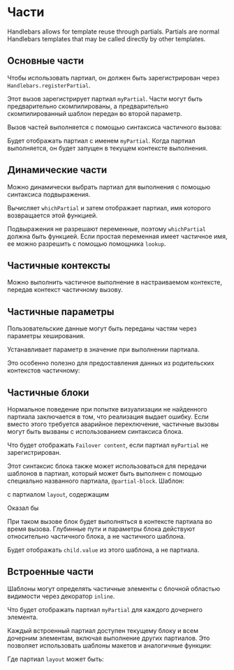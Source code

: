 # Части

Handlebars allows for template reuse through partials. Partials are normal Handlebars templates that may be called directly by other templates.

## Основные части

Чтобы использовать партиал, он должен быть зарегистрирован через `Handlebars.registerPartial`.

<ExamplePart examplePage="/examples/partials/basic.md" show="preparationScript"/>

Этот вызов зарегистрирует партиал `myPartial`. Части могут быть предварительно скомпилированы, а предварительно скомпилированный шаблон передан во второй параметр.

Вызов частей выполняется с помощью синтаксиса частичного вызова:

<ExamplePart examplePage="/examples/partials/basic.md" show="template"/>

Будет отображать партиал с именем `myPartial`. Когда партиал выполняется, он будет запущен в текущем контексте выполнения.

## Динамические части

Можно динамически выбрать партиал для выполнения с помощью синтаксиса подвыражения.

<ExamplePart examplePage="/examples/partials/dynamic.md" show="template"/>

Вычисляет `whichPartial` и затем отображает партиал, имя которого возвращается этой функцией.

Подвыражения не разрешают переменные, поэтому `whichPartial` должна быть функцией. Если простая переменная имеет частичное имя, ее можно разрешить с помощью помощника `lookup`.

<ExamplePart examplePage="/examples/partials/variable.md" show="template"/>

## Частичные контексты

Можно выполнить частичное выполнение в настраиваемом контексте, передав контекст частичному вызову.

<ExamplePart examplePage="/examples/partials/other-context.md" show="template"/>

## Частичные параметры

Пользовательские данные могут быть переданы частям через параметры хеширования.

<ExamplePart examplePage="/examples/partials/parameters.md" show="template"/>

Устанавливает параметр в значение при выполнении партиала.

Это особенно полезно для предоставления данных из родительских контекстов частичному:

<ExamplePart examplePage="/examples/partials/parent-context.md" show="template"/>

## Частичные блоки

Нормальное поведение при попытке визуализации не найденного партиала заключается в том, что реализация выдает ошибку.
Если вместо этого требуется аварийное переключение, частичные вызовы могут быть вызваны с использованием синтаксиса блока.

<ExamplePart examplePage="/examples/partials/failover.md" show="template"/>

Что будет отображать `Failover content`, если партиал `myPartial` не зарегистрирован.

Этот синтаксис блока также может использоваться для передачи шаблонов в партиал, который может быть выполнен с помощью специально названного партиала, `@partial-block`. Шаблон:

<ExamplePart examplePage="/examples/partials/partial-block.md" show="template"/>

с партиалом `layout`, содержащим

<ExamplePart examplePage="/examples/partials/partial-block.md" show="partial" name="layout"/>

Оказал бы

<ExamplePart examplePage="/examples/partials/partial-block.md" show="output"/>

При таком вызове блок будет выполняться в контексте партиала во время вызова. Глубинные пути и параметры блока действуют относительно частичного блока, а не частичного шаблона.

<ExamplePart examplePage="/examples/partials/partial-block-parameters.md" show="template"/>

Будет отображать `child.value` из этого шаблона, а не партиала.

## Встроенные части

Шаблоны могут определять частичные элементы с блочной областью видимости через декоратор `inline`.

<ExamplePart examplePage="/examples/partials/inline.md" show="template"/>

Что будет отображать партиал `myPartial` для каждого дочернего элемента.

Каждый встроенный партиал доступен текущему блоку и всем дочерним элементам, включая выполнение других партиалов. Это позволяет использовать шаблоны макетов и аналогичные функции:

<ExamplePart examplePage="/examples/partials/inline-blocks.md" show="template"/>

Где партиал `layout` может быть:

<ExamplePart examplePage="/examples/partials/inline-blocks.md" show="partial" name="layout"/>
